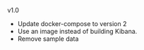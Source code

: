 v1.0
- Update docker-compose to version 2
- Use an image instead of building Kibana.
- Remove sample data
